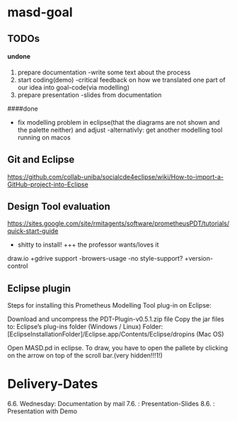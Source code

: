 # masd-goal

## TODOs

#### undone
 

1. prepare documentation
-write some text about the process
2. start coding(demo)
-critical feedback on how we translated one part of our idea into goal-code(via modelling)
3. prepare presentation
-slides from documentation



####done
- fix modelling problem in eclipse(that the diagrams are not shown and the palette neither) and adjust
-alternativly: get another modelling tool running on macos

## Git and Eclipse
https://github.com/collab-uniba/socialcde4eclipse/wiki/How-to-import-a-GitHub-project-into-Eclipse

## Design Tool evaluation

https://sites.google.com/site/rmitagents/software/prometheusPDT/tutorials/quick-start-guide
- shitty to install! 
+++ the professor wants/loves it

draw.io
+gdrive support
-browers-usage
-no style-support?
+version-control


## Eclipse plugin

Steps for installing this Prometheus Modelling Tool plug-in on Eclipse:

Download and uncompress the PDT-Plugin-v0.5.1.zip file
Copy the jar files to:
Eclipse’s plug-ins folder (Windows / Linux)
Folder: [EclipseInstallationFolder]/Eclipse.app/Contents/Eclipse/dropins (Mac OS)
 
Open MASD.pd in eclipse.
To draw, you have to open the pallete by clicking on the arrow on top of the scroll bar.(very hidden!!!1!)

# Delivery-Dates
6.6. Wednesday: Documentation by mail
7.6. : Presentation-Slides
8.6. : Presentation with Demo









